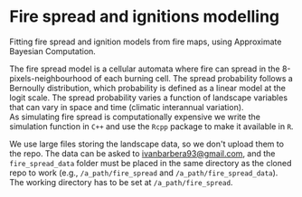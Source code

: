 # Fire spread and ignitions modelling

Fitting fire spread and ignition models from fire maps, using Approximate Bayesian Computation.

The fire spread model is a cellular automata where fire can spread in the 8-pixels-neighbourhood of each burning cell. The spread probability follows a Bernoully distribution, which probability is defined as a linear model at the logit scale. The spread probability varies a function of landscape variables that can vary in space and time (climatic interannual variation).  
As simulating fire spread is computationally expensive we write the simulation function in ```C++``` and use the ```Rcpp``` package to make it available in ```R```.  
  
We use large files storing the landscape data, so we don't upload them to the repo. The data can be asked to ivanbarbera93@gmail.com, and the ```fire_spread_data``` folder must be placed in the same directory as the cloned repo to work (e.g., ```/a_path/fire_spread``` and ```/a_path/fire_spread_data```). The working directory has to be set at ```/a_path/fire_spread```.
